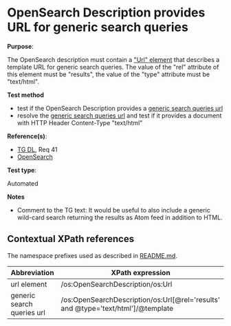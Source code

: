 # OpenSearch Description provides URL for generic search queries

**Purpose**:

The OpenSearch description must contain a ["Url" element](#urlelement) that describes a template URL for generic search queries. The value of the "rel" attribute of this element must be "results", the value of the "type" attribute must be "text/html".

**Test method**

* test if the OpenSearch Description provides a [generic search queries url](#genericsearchurl)
* resolve the [generic search queries url](#genericsearchurl) and test if it provides a document with HTTP Header Content-Type "text/html"

**Reference(s)**:

* [TG DL](README.md#ref_TG_DL), Req 41
* [OpenSearch](README.md#ref_opensearch)

**Test type**:

Automated

**Notes**

* Comment to the TG text: It would be useful to also include a generic wild-card search returning the results as Atom feed in addition to HTML.

## Contextual XPath references

The namespace prefixes used as described in [README.md](README.md#namespaces).

Abbreviation                                               |  XPath expression
---------------------------------------------------------- | -------------------------------------------------------------------------
url element <a name="urlelement"></a> | /os:OpenSearchDescription/os:Url
generic search queries url <a name="genericsearchurl"></a> | /os:OpenSearchDescription/os:Url[@rel='results' and @type='text/html']/@template
